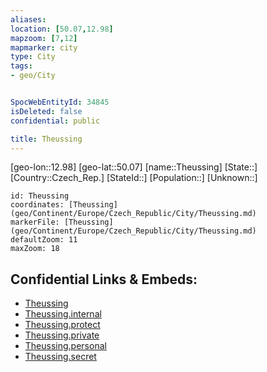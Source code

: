 ```yaml
---
aliases: 
location: [50.07,12.98]
mapzoom: [7,12] 
mapmarker: city 
type: City
tags:
- geo/City


SpocWebEntityId: 34845
isDeleted: false
confidential: public

title: Theussing
---
```

[geo-lon::12.98]
[geo-lat::50.07]
[name::Theussing]
[State::]
[Country::Czech_Rep.]
[StateId::]
[Population::]
[Unknown::]


```leaflet
id: Theussing
coordinates: [Theussing](geo/Continent/Europe/Czech_Republic/City/Theussing.md)
markerFile: [Theussing](geo/Continent/Europe/Czech_Republic/City/Theussing.md)
defaultZoom: 11 
maxZoom: 18
```


## Confidential Links & Embeds: 
- [Theussing](../../../../../../_public/geo/Continent/Europe/Czech_Republic/City/Theussing.md) 
- [Theussing.internal](../../../../../../_internal/geo/Continent/Europe/Czech_Republic/City/Theussing.internal.md) 
- [Theussing.protect](../../../../../../_protect/geo/Continent/Europe/Czech_Republic/City/Theussing.protect.md) 
- [Theussing.private](../../../../../../_private/geo/Continent/Europe/Czech_Republic/City/Theussing.private.md) 
- [Theussing.personal](../../../../../../_personal/geo/Continent/Europe/Czech_Republic/City/Theussing.personal.md) 
- [Theussing.secret](../../../../../../_secret/geo/Continent/Europe/Czech_Republic/City/Theussing.secret.md) 
